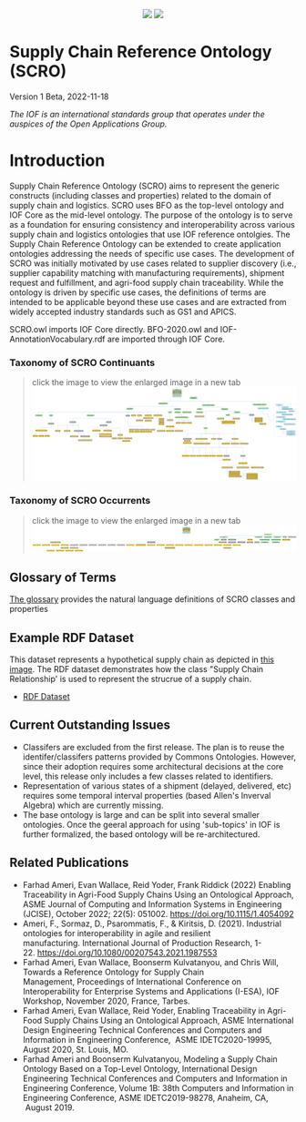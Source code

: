<p align="center">
<img src="https://user-images.githubusercontent.com/12449023/166088434-b6761386-9b3f-4881-a891-c8ffdbde0fae.png" height="80">
<img src="https://user-images.githubusercontent.com/12449023/166088435-a9fcc4c7-f51d-443a-b1fd-9fe96a204f77.png" >
</p>

# Supply Chain Reference Ontology (SCRO)

Version 1 Beta, 2022-11-18

*The IOF is an international standards group that operates under the auspices of the Open Applications Group.*

# Introduction

Supply Chain Reference Ontology (SCRO) aims to represent the generic constructs (including classes and properties) related to the domain of supply chain and logistics. SCRO uses BFO as the top-level ontology and IOF Core as the mid-level ontology. The purpose of the ontology is to serve as a foundation for ensuring consistency and interoperability across various supply chain and logistics ontologies that use IOF reference ontolgies. The Supply Chain Reference Ontology can be extended to create application ontologies addressing the needs of specific use cases. The development of SCRO was initially motivated by use cases related to supplier discovery (i.e., supplier capability matching with manufacturing requirements), shipment request and fulfillment,  and agri-food supply chain traceability. While the ontology is driven by specific use cases, the definitions of terms are intended to be applicable beyond these use cases and are extracted from widely accepted industry standards such as GS1 and APICS.


SCRO.owl imports IOF Core directly. BFO-2020.owl and IOF-AnnotationVocabulary.rdf are imported through IOF Core.  

### Taxonomy of SCRO Continuants
> click the image to view the enlarged image in a new tab
![Taxonomy of SCRO Continuants](images/SCRO-continuants.png)

### Taxonomy of SCRO Occurrents
> click the image to view the enlarged image in a new tab
![Taxonomy of SCRO Continuants](images/SCRO-Occurrents.png)

## Glossary of Terms
[The glossary](https://htmlpreview.github.io/?https://github.com/InfoneerTXST/Glossary/blob/master/index.html) provides the natural language definitions of SCRO classes and properties

## Example RDF Dataset
This dataset represents a hypothetical supply chain as depicted in [this image](https://github.com/iofoundry/ontology/blob/master/supplychain/Documentation%20&%20Resources/Terms-Patterns-Modules/Ford%20Supply%20Chain.md). The RDF dataset demonstrates how the class "Supply Chain Relationship' is used to represent the strucrue of a supply chain.
- [RDF Dataset](https://github.com/iofoundry/ontology/blob/master/supplychain/data/SCRO_Ford.tt)

## Current Outstanding Issues
- Classifers are excluded from the first release. The plan is to reuse the identifer/classifers patterns provided by Commons Ontologies. However, since their adoption requires some architectural decisions at the core level, this release only includes a few classes related to identifiers.
- Representation of various states of a shipment (delayed, delivered, etc) requires some temporal interval properties (based Allen's Inverval Algebra) which are currently missing.
- The base ontology is large and can be split into several smaller ontologies. Once the geeral approach for using 'sub-topics' in IOF is further formalized, the based ontology will be re-architectured.


## Related Publications
- Farhad Ameri, Evan Wallace, Reid Yoder, Frank Riddick (2022) Enabling Traceability in Agri-Food Supply Chains Using an Ontological Approach, ASME Journal of Computing and Information Systems in Engineering (JCISE), October 2022; 22(5): 051002. https://doi.org/10.1115/1.4054092
- Ameri, F., Sormaz, D., Psarommatis, F., & Kiritsis, D. (2021). Industrial ontologies for interoperability in agile and resilient manufacturing. International Journal of Production Research, 1-22. https://doi.org/10.1080/00207543.2021.1987553
- Farhad Ameri, Evan Wallace, Boonserm Kulvatanyou, and Chris Will, Towards a Reference Ontology for Supply Chain Management, Proceedings of International Conference on Interoperability for Enterprise Systems and Applications (I-ESA), IOF Workshop, November 2020, France, Tarbes.
- Farhad Ameri, Evan Wallace, Reid Yoder, Enabling Traceability in Agri-Food Supply Chains Using an Ontological Approach, ASME International Design Engineering Technical Conferences and Computers and Information in Engineering Conference,  ASME IDETC2020-19995, August 2020, St. Louis, MO.
- Farhad Ameri and Boonserm Kulvatanyou, Modeling a Supply Chain Ontology Based on a Top-Level Ontology, International Design Engineering Technical Conferences and Computers and Information in Engineering Conference, Volume 1B: 38th Computers and Information in Engineering Conference, ASME IDETC2019-98278, Anaheim, CA,  August 2019.

